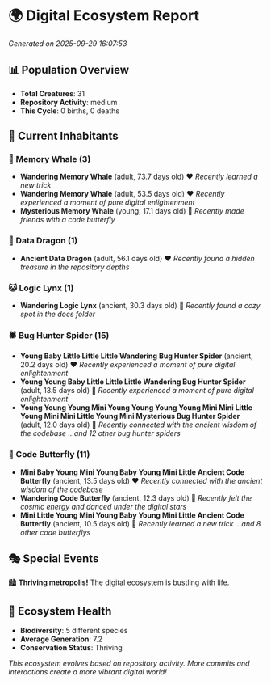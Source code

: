 # 🌍 Digital Ecosystem Report
*Generated on 2025-09-29 16:07:53*

## 📊 Population Overview
- **Total Creatures**: 31
- **Repository Activity**: medium
- **This Cycle**: 0 births, 0 deaths

## 👥 Current Inhabitants

### 🐋 Memory Whale (3)
- **Wandering Memory Whale** (adult, 73.7 days old) ❤️
  *Recently learned a new trick*
- **Wandering Memory Whale** (adult, 53.5 days old) ❤️
  *Recently experienced a moment of pure digital enlightenment*
- **Mysterious Memory Whale** (young, 17.1 days old) 💚
  *Recently made friends with a code butterfly*

### 🐉 Data Dragon (1)
- **Ancient Data Dragon** (adult, 56.1 days old) ❤️
  *Recently found a hidden treasure in the repository depths*

### 🐱 Logic Lynx (1)
- **Wandering Logic Lynx** (ancient, 30.3 days old) 💛
  *Recently found a cozy spot in the docs folder*

### 🕷️ Bug Hunter Spider (15)
- **Young Baby Little Little Little Wandering Bug Hunter Spider** (ancient, 20.2 days old) ❤️
  *Recently experienced a moment of pure digital enlightenment*
- **Young Young Baby Little Little Little Wandering Bug Hunter Spider** (adult, 13.5 days old) 💚
  *Recently experienced a moment of pure digital enlightenment*
- **Young Young Young Mini Young Young Young Young Mini Mini Little Young Mini Mini Little Young Mini Mysterious Bug Hunter Spider** (adult, 12.0 days old) 💚
  *Recently connected with the ancient wisdom of the codebase*
  *...and 12 other bug hunter spiders*

### 🦋 Code Butterfly (11)
- **Mini Baby Young Mini Young Baby Young Mini Little Ancient Code Butterfly** (ancient, 13.5 days old) ❤️
  *Recently connected with the ancient wisdom of the codebase*
- **Wandering Code Butterfly** (ancient, 12.3 days old) 💛
  *Recently felt the cosmic energy and danced under the digital stars*
- **Mini Little Young Mini Young Baby Young Mini Little Ancient Code Butterfly** (ancient, 10.5 days old) 💛
  *Recently learned a new trick*
  *...and 8 other code butterflys*

## 🎭 Special Events

🏙️ **Thriving metropolis!** The digital ecosystem is bustling with life.

## 🔬 Ecosystem Health
- **Biodiversity**: 5 different species
- **Average Generation**: 7.2
- **Conservation Status**: Thriving

*This ecosystem evolves based on repository activity. More commits and interactions create a more vibrant digital world!*